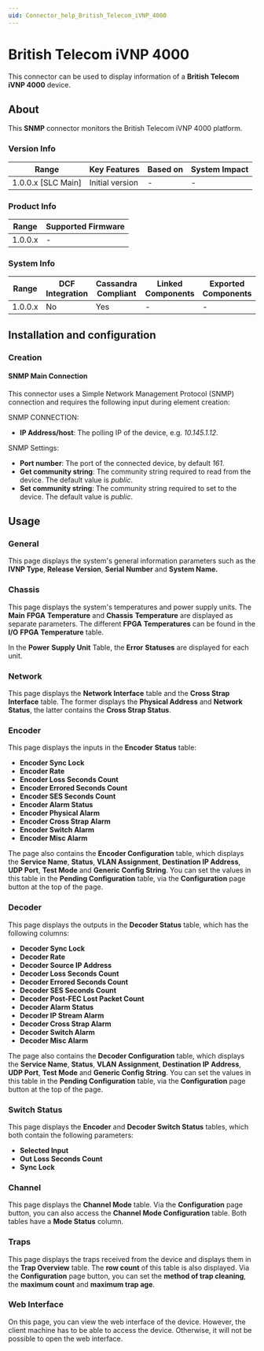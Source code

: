 ```yaml
---
uid: Connector_help_British_Telecom_iVNP_4000
---
```


# British Telecom iVNP 4000

This connector can be used to display information of a **British Telecom iVNP 4000** device.

## About

This **SNMP** connector monitors the British Telecom iVNP 4000 platform.

### Version Info

| Range                | Key Features     | Based on     | System Impact     |
|----------------------|------------------|--------------|-------------------|
| 1.0.0.x [SLC Main]   | Initial version  | -            | -                 |

### Product Info

| Range     | Supported Firmware     |
|-----------|------------------------|
| 1.0.0.x   | -                      |

### System Info

| Range     | DCF Integration     | Cassandra Compliant     | Linked Components     | Exported Components     |
|-----------|---------------------|-------------------------|-----------------------|-------------------------|
| 1.0.0.x   | No                  | Yes                     | -                     | -                       |

## Installation and configuration

### Creation

#### SNMP Main Connection

This connector uses a Simple Network Management Protocol (SNMP) connection and requires the following input during element creation:

SNMP CONNECTION:

- **IP Address/host**: The polling IP of the device, e.g. *10.145.1.12*.

SNMP Settings:

- **Port number**: The port of the connected device, by default *161*.
- **Get community string**: The community string required to read from the device. The default value is *public*.
- **Set community string**: The community string required to set to the device. The default value is *public*.

## Usage

### General

This page displays the system's general information parameters such as the **IVNP Type**, **Release Version**, **Serial Number** and **System Name.**

### Chassis

This page displays the system's temperatures and power supply units. The **Main** **FPGA** **Temperature** and **Chassis** **Temperature** are displayed as separate parameters. The different **FPGA** **Temperatures** can be found in the **I/O** **FPGA** **Temperature** table.

In the **Power** **Supply** **Unit** Table, the **Error** **Statuses** are displayed for each unit.

### Network

This page displays the **Network Interface** table and the **Cross Strap Interface** table. The former displays the **Physical Address** and **Network Status**, the latter contains the **Cross Strap Status**.

### Encoder

This page displays the inputs in the **Encoder** **Status** table:

- **Encoder Sync Lock**
- **Encoder Rate**
- **Encoder Loss Seconds Count**
- **Encoder Errored Seconds Count**
- **Encoder SES Seconds Count**
- **Encoder Alarm Status**
- **Encoder Physical Alarm**
- **Encoder Cross Strap Alarm**
- **Encoder Switch Alarm**
- **Encoder Misc Alarm**

The page also contains the **Encoder Configuration** table, which displays the **Service Name**, **Status**, **VLAN Assignment**, **Destination IP Address**, **UDP Port**, **Test Mode** and **Generic Config String**. You can set the values in this table in the **Pending Configuration** table, via the **Configuration** page button at the top of the page.

### Decoder

This page displays the outputs in the **Decoder Status** table, which has the following columns:

- **Decoder Sync Lock**
- **Decoder Rate**
- **Decoder Source IP Address**
- **Decoder Loss Seconds Count**
- **Decoder Errored Seconds Count**
- **Decoder SES Seconds Count**
- **Decoder Post-FEC Lost Packet Count**
- **Decoder Alarm Status**
- **Decoder IP Stream Alarm**
- **Decoder Cross Strap Alarm**
- **Decoder Switch Alarm**
- **Decoder Misc Alarm**

The page also contains the **Decoder Configuration** table, which displays the **Service Name**, **Status**, **VLAN** **Assignment**, **Destination IP** **Address**, **UDP Port**, **Test Mode** and **Generic Config String**. You can set the values in this table in the **Pending Configuration** table, via the **Configuration** page button at the top of the page.

### Switch Status

This page displays the **Encoder** and **Decoder Switch Status** tables, which both contain the following parameters:

- **Selected Input**
- **Out Loss Seconds Count**
- **Sync Lock**

### Channel

This page displays the **Channel Mode** table. Via the **Configuration** page button, you can also access the **Channel Mode Configuration** table. Both tables have a **Mode Status** column.

### Traps

This page displays the traps received from the device and displays them in the **Trap Overview** table. The **row count** of this table is also displayed. Via the **Configuration** page button, you can set the **method of trap cleaning**, the **maximum count** and **maximum trap age**.

### Web Interface

On this page, you can view the web interface of the device. However, the client machine has to be able to access the device. Otherwise, it will not be possible to open the web interface.
